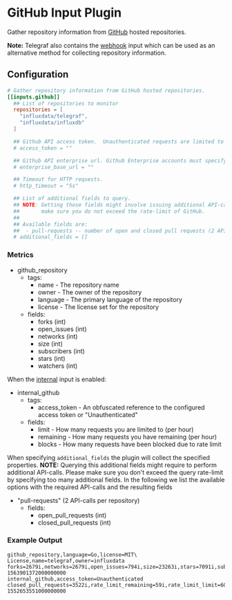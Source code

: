 # GitHub Input Plugin

Gather repository information from [GitHub][] hosted repositories.

**Note:** Telegraf also contains the [webhook][] input which can be used as an
alternative method for collecting repository information.

## Configuration

```toml @sample.conf
# Gather repository information from GitHub hosted repositories.
[[inputs.github]]
  ## List of repositories to monitor
  repositories = [
    "influxdata/telegraf",
    "influxdata/influxdb"
  ]

  ## Github API access token.  Unauthenticated requests are limited to 60 per hour.
  # access_token = ""

  ## Github API enterprise url. Github Enterprise accounts must specify their base url.
  # enterprise_base_url = ""

  ## Timeout for HTTP requests.
  # http_timeout = "5s"

  ## List of additional fields to query.
  ## NOTE: Getting those fields might involve issuing additional API-calls, so please
  ##       make sure you do not exceed the rate-limit of GitHub.
  ##
  ## Available fields are:
  ##  - pull-requests -- number of open and closed pull requests (2 API-calls per repository)
  # additional_fields = []
```

### Metrics

- github_repository
  - tags:
    - name - The repository name
    - owner - The owner of the repository
    - language - The primary language of the repository
    - license - The license set for the repository
  - fields:
    - forks (int)
    - open_issues (int)
    - networks (int)
    - size (int)
    - subscribers (int)
    - stars (int)
    - watchers (int)

When the [internal][] input is enabled:

- internal_github
  - tags:
    - access_token - An obfuscated reference to the configured access token or "Unauthenticated"
  - fields:
    - limit - How many requests you are limited to (per hour)
    - remaining - How many requests you have remaining (per hour)
    - blocks - How many requests have been blocked due to rate limit

When specifying `additional_fields` the plugin will collect the specified properties.
**NOTE:** Querying this additional fields might require to perform additional API-calls.
Please make sure you don't exceed the query rate-limit by specifying too many additional fields.
In the following we list the available options with the required API-calls and the resulting fields

- "pull-requests" (2 API-calls per repository)
  - fields:
    - open_pull_requests (int)
    - closed_pull_requests (int)

### Example Output

```shell
github_repository,language=Go,license=MIT\ License,name=telegraf,owner=influxdata forks=2679i,networks=2679i,open_issues=794i,size=23263i,stars=7091i,subscribers=316i,watchers=7091i 1563901372000000000
internal_github,access_token=Unauthenticated closed_pull_requests=3522i,rate_limit_remaining=59i,rate_limit_limit=60i,rate_limit_blocks=0i,open_pull_requests=260i 1552653551000000000
```

[GitHub]: https://www.github.com
[internal]: /plugins/inputs/internal
[webhook]: /plugins/inputs/webhooks/github
